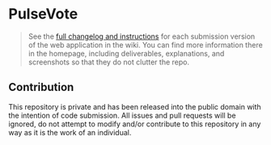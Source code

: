 # PulseVote

> See the [full changelog and instructions](https://github.com/mattpieterse/pulsevote/wiki) for each submission version of the web application in the wiki. You can find more information there in the homepage, including deliverables, explanations, and screenshots so that they do not clutter the repo.

## Contribution

This repository is private and has been released into the public domain with the intention of code submission. All issues and pull requests will be ignored, do not attempt to modify and/or contribute to this repository in any way as it is the work of an individual.